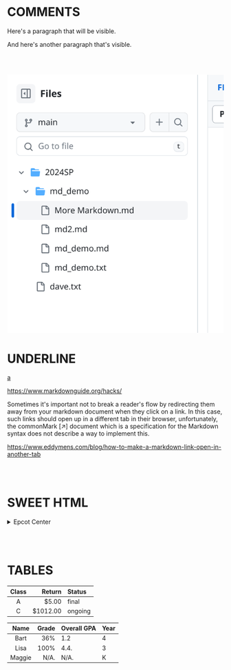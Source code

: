 # COMMENTS
Here's a paragraph that will be visible.

[This is a comment that will be hidden.]: # 

And here's another paragraph that's visible.

<br /><br />

![Screenshot](screenshot.png)

# UNDERLINE
<ins>a</ins>



https://www.markdownguide.org/hacks/


Sometimes it's important not to break a reader's flow by redirecting them away from your markdown document when they click on a link. In this case, such links should open up in a different tab in their browser, unfortunately, the commonMark [↗] document which is a specification for the Markdown syntax does not describe a way to implement this.

https://www.eddymens.com/blog/how-to-make-a-markdown-link-open-in-another-tab

<br /><br />


# SWEET HTML

<details>
  <summary>Epcot Center</summary>
  <p>Epcot is a theme park at Walt Disney World Resort featuring exciting attractions, international pavilions, award-winning fireworks and seasonal special events.</p>
</details>

<br /><br />


# TABLES

|Class |Return   |Status  |
|:----:|--------:|:-------|
| A    |    $5.00| final  |
| C    | $1012.00| ongoing|


|Name     |Grade    |Overall GPA |Year 
|:-------:|--------:|:-----------|:---
| Bart    | 36%     | 1.2        | 4
| Lisa    | 100%    | 4.4.       | 3
| Maggie  | N/A.    | N/A.       | K



